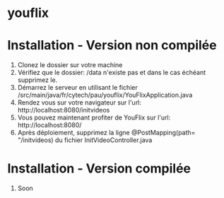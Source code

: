 # youflix

# Installation - Version non compilée
1. Clonez le dossier sur votre machine
2. Vérifiez que le dossier: /data n'existe pas et dans le cas échéant supprimez le.
3. Démarrez le serveur en utilisant le fichier /src/main/java/fr/cytech/pau/youflix/YouFlixApplication.java
4. Rendez vous sur votre navigateur sur l'url: http://localhost:8080/initvideos
5. Vous pouvez maintenant profiter de YouFlix sur l'url: http://localhost:8080/
6. Après déploiement, supprimez la ligne @PostMapping(path= "/initvideos) du fichier InitVideoController.java

# Installation - Version compilée

1. Soon